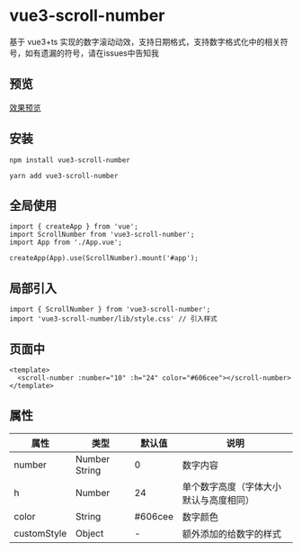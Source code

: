 # vue3-scroll-number

基于 vue3+ts 实现的数字滚动动效，支持日期格式，支持数字格式化中的相关符号，如有遗漏的符号，请在issues中告知我

## 预览

[效果预览](https://linxiaoxxx.github.io/vue3-scroll-number/)

## 安装

```
npm install vue3-scroll-number
```

```
yarn add vue3-scroll-number
```

## 全局使用

```
import { createApp } from 'vue';
import ScrollNumber from 'vue3-scroll-number';
import App from './App.vue';

createApp(App).use(ScrollNumber).mount('#app');
```

## 局部引入

```
import { ScrollNumber } from 'vue3-scroll-number';
import 'vue3-scroll-number/lib/style.css' // 引入样式
```

## 页面中

```
<template>
  <scroll-number :number="10" :h="24" color="#606cee"></scroll-number>
</template>
```

## 属性

| 属性        | 类型          | 默认值  | 说明                                   |
| ----------- | ------------- | ------- | -------------------------------------- |
| number      | Number String | 0       | 数字内容                               |
| h           | Number        | 24      | 单个数字高度（字体大小默认与高度相同） |
| color       | String        | #606cee | 数字颜色                               |
| customStyle | Object        | -       | 额外添加的给数字的样式                 |

